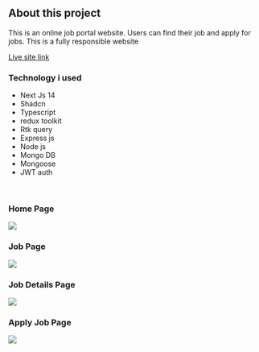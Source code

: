 <h2>About this project</h2>
<p> This is an online job portal website. Users can find their job and apply for jobs. This is a fully responsible website</p>
<a href="https://deshjob.vercel.app/">Live site link</a>
<h3>Technology i used</h3>
<ul>
<li>Next Js 14</li>
<li>Shadcn</li>
<li>Typescript</li>
<li>redux toolkit</li>
<li>Rtk query</li>
<li>Express js</li>
<li>Node js</li>
<li>Mongo DB</li>
<li>Mongoose</li>
<li>JWT auth</li>
</ul>

<br>
<h3>Home Page</h3>
<img src="https://i.ibb.co/qrwgHcp/screencapture-deshjob-vercel-app-2023-12-10-22-41-58.png"/>
<h3>Job Page</h3>
<img src="https://i.ibb.co/Wxv3mHJ/screencapture-deshjob-vercel-app-job-2023-12-10-22-44-37-1.png"/>
<h3>Job Details Page</h3>
<img src="https://i.ibb.co/Wxv3mHJ/screencapture-deshjob-vercel-app-job-2023-12-10-22-44-37-1.png"/>
<h3>Apply Job Page</h3>
<img src="https://i.ibb.co/drcnvbY/screencapture-deshjob-vercel-app-post-job-2023-12-10-22-46-03.png"/>
